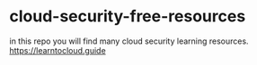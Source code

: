# cloud-security-free-resources
in this repo you will find many cloud security learning resources.
https://learntocloud.guide
